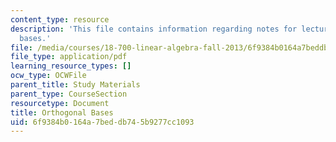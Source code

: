 ```yaml
---
content_type: resource
description: 'This file contains information regarding notes for lecture 15: orthogonal
  bases.'
file: /media/courses/18-700-linear-algebra-fall-2013/6f9384b0164a7beddb745b9277cc1093_MIT18_700F13_orthgnl_base.pdf
file_type: application/pdf
learning_resource_types: []
ocw_type: OCWFile
parent_title: Study Materials
parent_type: CourseSection
resourcetype: Document
title: Orthogonal Bases
uid: 6f9384b0-164a-7bed-db74-5b9277cc1093
---
```


